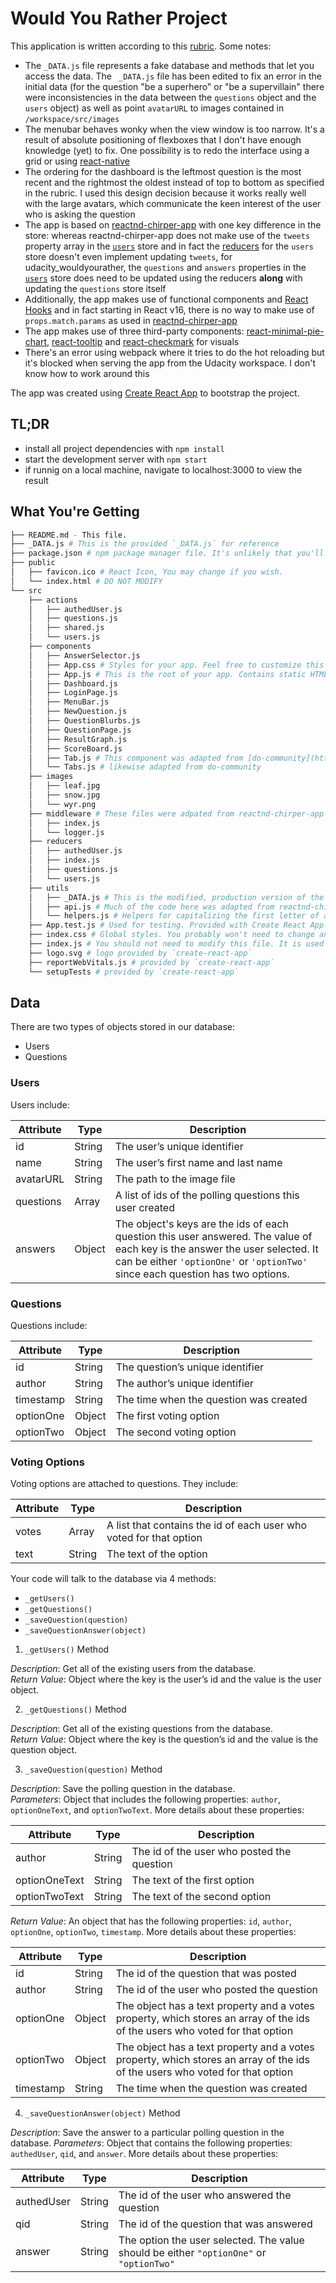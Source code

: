 # Would You Rather Project

This application is written according to this [rubric](https://review.udacity.com/#!/rubrics/1567/view). Some notes:

* The `_DATA.js` file represents a fake database and methods that let you access the data. The ` _DATA.js` file has been edited to fix an error in the initial data (for the question "be a superhero" or "be a supervillain" there were inconsistencies in the data between the `questions` object and the `users` object) as well as point `avatarURL` to images contained in `/workspace/src/images`
* The menubar behaves wonky when the view window is too narrow. It's a result of absolute positioning of flexboxes that I don't have enough knowledge (yet) to fix. One possibility is to redo the interface using a grid or using [react-native](https://reactnavigation.org/)
* The ordering for the dashboard is the leftmost question is the most recent and the rightmost the oldest instead of top to bottom as specified in the rubric. I used this design decision because it works really well with the large avatars, which communicate the keen interest of the user who is asking the question
* The app is based on [reactnd-chirper-app](https://github.com/udacity/reactnd-chirper-app/tree/512ddca69dd99d67acf4b9795b1000c2e728e899) with one key difference in the store: whereas reactnd-chirper-app does not make use of the `tweets` property array in the [`users`](https://github.com/udacity/reactnd-chirper-app/blob/512ddca69dd99d67acf4b9795b1000c2e728e899/src/utils/_DATA.js) store and in fact the [reducers](https://github.com/udacity/reactnd-chirper-app/blob/512ddca69dd99d67acf4b9795b1000c2e728e899/src/reducers/users.js) for the `users` store doesn't even implement updating `tweets`, for udacity_wouldyourather, the `questions` and `answers` properties in the [`users`](https://github.com/mrjoshkao/udacity_wouldyourather/blob/main/src/utils/_DATA.js) store does need to be updated using the reducers **along** with updating the `questions` store itself
* Additionally, the app makes use of functional components and [React Hooks](https://reactjs.org/docs/hooks-intro.html) and in fact starting in React v16, there is no way to make use of `props.match.params` as used in [reactnd-chirper-app](https://github.com/udacity/reactnd-chirper-app/blob/512ddca69dd99d67acf4b9795b1000c2e728e899/src/components/TweetPage.js)
* The app makes use of three third-party components: [react-minimal-pie-chart](https://www.npmjs.com/package/react-minimal-pie-chart), [react-tooltip](https://www.npmjs.com/package/react-tooltip) and [react-checkmark](https://www.npmjs.com/package/react-checkmark) for visuals
* There's an error using webpack where it tries to do the hot reloading but it's blocked when serving the app from the Udacity workspace. I don't know how to work around this

The app was created using [Create React App](https://github.com/facebook/create-react-app) to bootstrap the project.

## TL;DR

* install all project dependencies with `npm install`
* start the development server with `npm start`
* if runnig on a local machine, navigate to localhost:3000 to view the result

## What You're Getting
```bash
├── README.md - This file.
├── _DATA.js # This is the provided `_DATA.js` for reference
├── package.json # npm package manager file. It's unlikely that you'll need to modify this.
├── public
│   ├── favicon.ico # React Icon, You may change if you wish.
│   └── index.html # DO NOT MODIFY
└── src
    ├── actions
    │   ├── authedUser.js
    │   ├── questions.js
    │   ├── shared.js
    │   └── users.js
    ├── components
    │   ├── AnswerSelector.js
    │   ├── App.css # Styles for your app. Feel free to customize this as you desire.
    │   ├── App.js # This is the root of your app. Contains static HTML right now.
    │   ├── Dashboard.js
    │   ├── LoginPage.js
    │   ├── MenuBar.js
    │   ├── NewQuestion.js
    │   ├── QuestionBlurbs.js
    │   ├── QuestionPage.js
    │   ├── ResultGraph.js
    │   ├── ScoreBoard.js
    │   ├── Tab.js # This component was adapted from [do-community](https://github.com/do-community/building-a-tabs-component-react)
    │   └── Tabs.js # likewise adapted from do-community
    ├── images
    │   ├── leaf.jpg
    │   ├── snow.jpg
    │   └── wyr.png
    ├── middleware # These files were adpated from reactnd-chirper-app
    │   ├── index.js 
    │   └── logger.js
    ├── reducers
    │   ├── authedUser.js
    │   ├── index.js
    │   ├── questions.js
    │   └── users.js
    ├── utils
    │   ├── _DATA.js # This is the modified, production version of the given `_DATA.js`
    │   ├── api.js # Much of the code here was adapted from reactnd-chirper-app
    │   └── helpers.js # Helpers for capitalizing the first letter of answer choices and for caching avatar images
    ├── App.test.js # Used for testing. Provided with Create React App. Testing is encouraged, but not required.
    ├── index.css # Global styles. You probably won't need to change anything here.
    ├── index.js # You should not need to modify this file. It is used for DOM rendering only.
    ├── logo.svg # logo provided by `create-react-app`
    ├── reportWebVitals.js # provided by `create-react-app`
    └── setupTests # provided by `create-react-app`
```

## Data

There are two types of objects stored in our database:

* Users
* Questions

### Users

Users include:

| Attribute    | Type             | Description           |
|-----------------|------------------|-------------------         |
| id                 | String           | The user’s unique identifier |
| name          | String           | The user’s first name  and last name     |
| avatarURL  | String           | The path to the image file |
| questions | Array | A list of ids of the polling questions this user created|
| answers      | Object         |  The object's keys are the ids of each question this user answered. The value of each key is the answer the user selected. It can be either `'optionOne'` or `'optionTwo'` since each question has two options.

### Questions

Questions include:

| Attribute | Type | Description |
|-----------------|------------------|-------------------|
| id                  | String | The question’s unique identifier |
| author        | String | The author’s unique identifier |
| timestamp | String | The time when the question was created|
| optionOne | Object | The first voting option|
| optionTwo | Object | The second voting option|

### Voting Options

Voting options are attached to questions. They include:

| Attribute | Type | Description |
|-----------------|------------------|-------------------|
| votes             | Array | A list that contains the id of each user who voted for that option|
| text                | String | The text of the option |

Your code will talk to the database via 4 methods:

* `_getUsers()`
* `_getQuestions()`
* `_saveQuestion(question)`
* `_saveQuestionAnswer(object)`

1) `_getUsers()` Method

*Description*: Get all of the existing users from the database.  
*Return Value*: Object where the key is the user’s id and the value is the user object.

2) `_getQuestions()` Method

*Description*: Get all of the existing questions from the database.  
*Return Value*: Object where the key is the question’s id and the value is the question object.

3) `_saveQuestion(question)` Method

*Description*: Save the polling question in the database.  
*Parameters*:  Object that includes the following properties: `author`, `optionOneText`, and `optionTwoText`. More details about these properties:

| Attribute | Type | Description |
|-----------------|------------------|-------------------|
| author | String | The id of the user who posted the question|
| optionOneText| String | The text of the first option |
| optionTwoText | String | The text of the second option |

*Return Value*:  An object that has the following properties: `id`, `author`, `optionOne`, `optionTwo`, `timestamp`. More details about these properties:

| Attribute | Type | Description |
|-----------------|------------------|-------------------|
| id | String | The id of the question that was posted|
| author | String | The id of the user who posted the question|
| optionOne | Object | The object has a text property and a votes property, which stores an array of the ids of the users who voted for that option|
| optionTwo | Object | The object has a text property and a votes property, which stores an array of the ids of the users who voted for that option|
|timestamp|String | The time when the question was created|

4) `_saveQuestionAnswer(object)` Method

*Description*: Save the answer to a particular polling question in the database.
*Parameters*: Object that contains the following properties: `authedUser`, `qid`, and `answer`. More details about these properties:

| Attribute | Type | Description |
|-----------------|------------------|-------------------|
| authedUser | String | The id of the user who answered the question|
| qid | String | The id of the question that was answered|
| answer | String | The option the user selected. The value should be either `"optionOne"` or `"optionTwo"`|